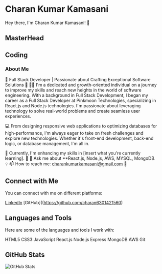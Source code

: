 # Charan Kumar Kamasani

Hey there, I'm Charan Kumar Kamasani! 👋

## MasterHead

## Coding

### About Me
🚀 Full Stack Developer | Passionate about Crafting Exceptional Software Solutions 🌱
👨‍💻 I'm a dedicated and growth-oriented individual on a journey to improve my skills and reach new heights in the world of software engineering. With a background in Full Stack Development, I began my career as a Full Stack Developer at Pinkmoon Technologies, specializing in React.js and Node.js technologies. I'm passionate about leveraging technology to solve real-world problems and create seamless user experiences.

💻 From designing responsive web applications to optimizing databases for high-performance, I'm always eager to take on fresh challenges and explore new technologies. Whether it's front-end development, back-end logic, or database management, I'm all in.

🌱 Currently, I'm enhancing my skills in [insert what you're currently learning]. 🚀
💬 Ask me about **React.js, Node.js, AWS, MYSQL, MongoDB. 💡
📫 How to reach me: [charankumarkamasani@gmail.com](mailto:charankumarkamasani@gmail.com) 📧

## Connect with Me
You can connect with me on different platforms:

[LinkedIn](https://www.linkedin.com/in/charan-kumar-kamasani)
[GitHub]((https://github.com/charan6301421560)

## Languages and Tools
Here are some of the languages and tools I work with:

HTML5 CSS3 JavaScript React.js Node.js Express MongoDB AWS Git

## GitHub Stats
![GitHub Stats](<insert link to your GitHub stats image here>)
